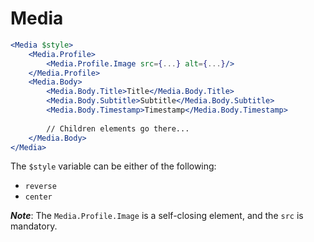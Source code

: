# Media

```jsx
<Media $style>
    <Media.Profile>
        <Media.Profile.Image src={...} alt={...}/>
    </Media.Profile>
    <Media.Body>
        <Media.Body.Title>Title</Media.Body.Title>
        <Media.Body.Subtitle>Subtitle</Media.Body.Subtitle>
        <Media.Body.Timestamp>Timestamp</Media.Body.Timestamp>
        
        // Children elements go there...
    </Media.Body>
</Media>
```

The `$style` variable can be either of the following:
- `reverse`
- `center`

**_Note_**: The `Media.Profile.Image` is a self-closing element, and the `src` is mandatory.